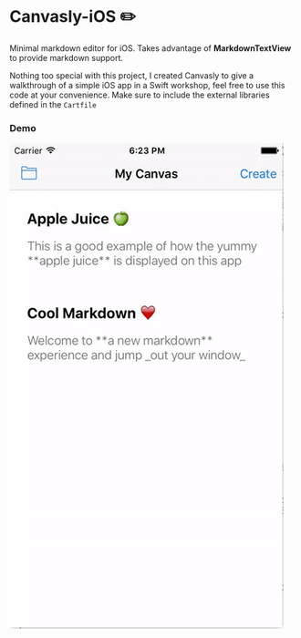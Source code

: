 # Canvasly-iOS ✏️
Minimal markdown editor for iOS. Takes advantage of **MarkdownTextView** to provide markdown support.

Nothing too special with this project, I created Canvasly to give a walkthrough of a simple iOS app in
a Swift workshop, feel free to use this code at your convenience. Make sure to include the external libraries defined in the `Cartfile`

### Demo

![](https://github.com/lorenzozanotto/Canvasly-iOS/blob/master/Support/Canvasly.gif)
